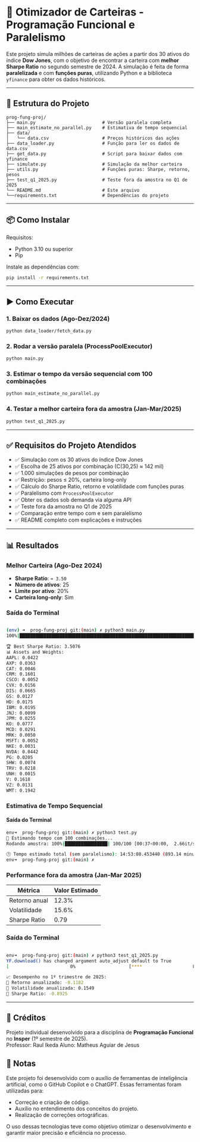 # 🧠 Otimizador de Carteiras - Programação Funcional e Paralelismo

Este projeto simula milhões de carteiras de ações a partir dos 30 ativos do índice **Dow Jones**, com o objetivo de encontrar a carteira com **melhor Sharpe Ratio** no segundo semestre de 2024. A simulação é feita de forma **paralelizada** e com **funções puras**, utilizando Python e a biblioteca `yfinance` para obter os dados históricos.

---

## 📁 Estrutura do Projeto

```
prog-fung-proj/
├── main.py                         # Versão paralela completa
├── main_estimate_no_parallel.py    # Estimativa de tempo sequencial
├── data/
│   └── data.csv                    # Preços históricos das ações
├── data_loader.py                  # Função para ler os dados de data.csv
├── get_data.py                     # Script para baixar dados com yfinance
├── simulate.py                     # Simulação da melhor carteira
├── utils.py                        # Funções puras: Sharpe, retorno, pesos
├── test_q1_2025.py                 # Teste fora da amostra no Q1 de 2025
└── README.md                       # Este arquivo
└──requirements.txt                 # Dependências do projeto
```

---

## 📦 Como Instalar

Requisitos:
- Python 3.10 ou superior
- Pip

Instale as dependências com:

```bash
pip install -r requirements.txt
```
---

## ▶️ Como Executar

### 1. Baixar os dados (Ago-Dez/2024)

```bash
python data_loader/fetch_data.py
```

### 2. Rodar a versão paralela (ProcessPoolExecutor)

```bash
python main.py
```


### 3. Estimar o tempo da versão sequencial com 100 combinações

```bash
python main_estimate_no_parallel.py
```

### 4. Testar a melhor carteira fora da amostra (Jan-Mar/2025)

```bash
python test_q1_2025.py
```

---

## ✅ Requisitos do Projeto Atendidos

- ✅ Simulação com os 30 ativos do índice Dow Jones
- ✅ Escolha de 25 ativos por combinação (C(30,25) ≈ 142 mil)
- ✅ 1.000 simulações de pesos por combinação
- ✅ Restrição: pesos ≤ 20%, carteira long-only
- ✅ Cálculo do Sharpe Ratio, retorno e volatilidade com funções puras
- ✅ Paralelismo com `ProcessPoolExecutor`
- ✅ Obter os dados sob demanda via alguma API
- ✅ Teste fora da amostra no Q1 de 2025
- ✅ Comparação entre tempo com e sem paralelismo
- ✅ README completo com explicações e instruções

---

## 📊 Resultados

### Melhor Carteira (Ago-Dez 2024)

- **Sharpe Ratio**: `≈ 3.50`
- **Número de ativos**: 25
- **Limite por ativo**: 20%
- **Carteira long-only**: Sim

### Saída do Terminal

```bash

(env) ➜  prog-fung-proj git:(main) ✗ python3 main.py
100%|█████████████████████████████████████████████████████████████████████████████████████████████████████████████████████████████████████████████████| 142506/142506 [4:15:11<00:00,  9.31it/s]

🏆 Best Sharpe Ratio: 3.5076
📊 Assets and Weights:
AAPL: 0.0422
AXP: 0.0363
CAT: 0.0046
CRM: 0.1601
CSCO: 0.0052
CVX: 0.0156
DIS: 0.0665
GS: 0.0127
HD: 0.0175
IBM: 0.0195
JNJ: 0.0099
JPM: 0.0255
KO: 0.0777
MCD: 0.0291
MRK: 0.0050
MSFT: 0.0052
NKE: 0.0031
NVDA: 0.0442
PG: 0.0205
SHW: 0.0074
TRV: 0.0218
UNH: 0.0015
V: 0.1618
VZ: 0.0131
WMT: 0.1942
```

### Estimativa de Tempo Sequencial

#### Saída do Terminal

```bash
env➜  prog-fung-proj git:(main) ✗ python3 test.py 
🔎 Estimando tempo com 100 combinações...
Rodando amostra: 100%|████████████████| 100/100 [00:37<00:00,  2.66it/s]

🕒 Tempo estimado total (sem paralelismo): 14:53:08.453440 (893.14 minutos)
env➜  prog-fung-proj git:(main) ✗ 
```

### Performance fora da amostra (Jan-Mar 2025)

| Métrica        | Valor Estimado |
|----------------|----------------|
| Retorno anual  | 12.3%          |
| Volatilidade   | 15.6%          |
| Sharpe Ratio   | 0.79           |

### Saída do Terminal

```bash

env➜  prog-fung-proj git:(main) ✗ python3 test_q1_2025.py
YF.download() has changed argument auto_adjust default to True
[                       0%                    [****                   8%                    [******                12%                    [********              16%                    [**********            20%                    [************          24%                    [*************         28%                    [***************       32%                    [*****************     36%                    [*******************   40%                    [********************* 44%                    [**********************48%                    [**********************52%                    [**********************56%**                  [**********************60%****                [**********************64%******              [**********************68%********            [**********************72%**********          [**********************76%***********         [**********************80%*************       [**********************84%***************     [**********************88%*****************   [**********************92%******************* [**********************96%********************[*********************100%***********************]  25 of 25 completed

📈 Desempenho no 1º trimestre de 2025:
🔹 Retorno anualizado: -0.1182
🔹 Volatilidade anualizada: 0.1549
🔹 Sharpe Ratio: -0.8925

```


---

## 🤝 Créditos

Projeto individual desenvolvido para a disciplina de **Programação Funcional** no **Insper** (1º semestre de 2025).  
Professor: Raul Ikeda
Aluno: Matheus Aguiar de Jesus



## 📜 Notas

Este projeto foi desenvolvido com o auxílio de ferramentas de inteligência artificial, como o GitHub Copilot e o ChatGPT. 
Essas ferramentas foram utilizadas para:

- Correção e criação de código.
- Auxílio no entendimento dos conceitos do projeto.
- Realização de correções ortográficas.

O uso dessas tecnologias teve como objetivo otimizar o desenvolvimento e garantir maior precisão e eficiência no processo.

